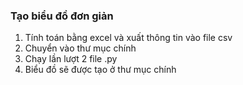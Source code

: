 ### Tạo biểu đồ đơn giản 
1. Tính toán bằng excel và xuất thông tin vào file csv
2. Chuyển vào thư mục chính
3. Chạy lần lượt 2 file .py
4. Biểu đồ sẽ được tạo ở thư mục chính
